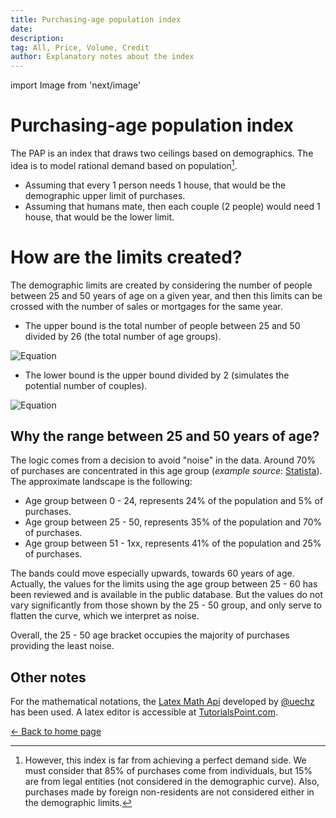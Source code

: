 ```yaml
---
title: Purchasing-age population index
date:
description:
tag: All, Price, Volume, Credit
author: Explanatory notes about the index
---
```


import Image from 'next/image'

# Purchasing-age population index

The PAP is an index that draws two ceilings based on demographics. The idea is to model rational demand based on population[^1].

- Assuming that every 1 person needs 1 house, that would be the demographic upper limit of purchases.
- Assuming that humans mate, then each couple (2 people) would need 1 house, that would be the lower limit.

# How are the limits created?

The demographic limits are created by considering the number of people between 25 and 50 years of age on a given year, and then this limits can be crossed with the number of sales or mortgages for the same year.

- The upper bound is the total number of people between 25 and 50 divided by 26 (the total number of age groups).

![Equation](https://math.vercel.app/?bgcolor=auto&from=Upper\:limit=\frac{Population\:aged\:25\:to\:50}{Number\:of\:age\:groups})

- The lower bound is the upper bound divided by 2 (simulates the potential number of couples).

![Equation](https://math.vercel.app/?bgcolor=auto&from=Lower\:limit=\frac{Upper\:limit}{2})

## Why the range between 25 and 50 years of age?

The logic comes from a decision to avoid "noise" in the data. Around 70% of purchases are concentrated in this age group (_example source_: [Statista](https://es.statista.com/estadisticas/937303/porcentaje-de-compradores-de-viviendas-por-grupo-de-edad-espana/)). The approximate landscape is the following:

- Age group between 0 - 24, represents 24% of the population and 5% of purchases.
- Age group between 25 - 50, represents 35% of the population and 70% of purchases.
- Age group between 51 - 1xx, represents 41% of the population and 25% of purchases.

The bands could move especially upwards, towards 60 years of age. Actually, the values for the limits using the age group between 25 - 60 has been reviewed and is available in the public database. But the values do not vary significantly from those shown by the 25 - 50 group, and only serve to flatten the curve, which we interpret as noise.

Overall, the 25 - 50 age bracket occupies the majority of purchases providing the least noise.

## Other notes

For the mathematical notations, the [Latex Math Api](https://math.vercel.app/home) developed by [@uechz](https://twitter.com/uechz) has been used. A latex editor is accessible at [TutorialsPoint.com](https://www.tutorialspoint.com/latex_equation_editor.htm).

<div class="meta-line"><a class="meta-back" href="/">← Back to home page</a></div>

[^1]: However, this index is far from achieving a perfect demand side. We must consider that 85% of purchases come from individuals, but 15% are from legal entities (not considered in the demographic curve). Also, purchases made by foreign non-residents are not considered either in the demographic limits.
